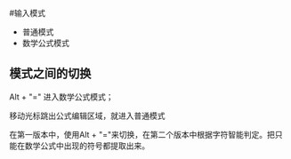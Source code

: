 #输入模式

* 普通模式
* 数学公式模式

## 模式之间的切换

 Alt + "=" 进入数学公式模式；

 移动光标跳出公式编辑区域，就进入普通模式

 在第一版本中，使用Alt + "="来切换，在第二个版本中根据字符智能判定。把只能在数学公式中出现的符号都提取出来。